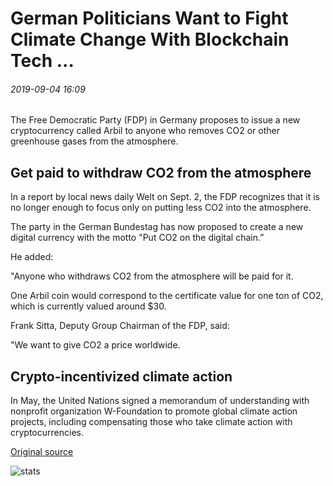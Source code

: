 # German Politicians Want to Fight Climate Change With Blockchain Tech ...

###### 2019-09-04 16:09

The Free Democratic Party (FDP) in Germany proposes to issue a new cryptocurrency called Arbil to anyone who removes CO2 or other greenhouse gases from the atmosphere.

## Get paid to withdraw CO2 from the atmosphere

In a report by local news daily Welt on Sept. 2, the FDP recognizes that it is no longer enough to focus only on putting less CO2 into the atmosphere.

The party in the German Bundestag has now proposed to create a new digital currency with the motto "Put CO2 on the digital chain.”

He added:

"Anyone who withdraws CO2 from the atmosphere will be paid for it.

One Arbil coin would correspond to the certificate value for one ton of CO2, which is currently valued around $30.

Frank Sitta, Deputy Group Chairman of the FDP, said:

"We want to give CO2 a price worldwide.

## Crypto-incentivized climate action

In May, the United Nations signed a memorandum of understanding with nonprofit organization W-Foundation to promote global climate action projects, including compensating those who take climate action with cryptocurrencies.

[Original source](https://cointelegraph.com/news/german-politicians-want-to-fight-climate-change-with-blockchain-tech)

![stats](https://c.statcounter.com/11760860/0/a89fa40b/1/ "stats")